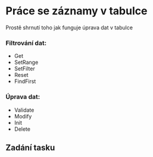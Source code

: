 # Práce se záznamy v tabulce

Prostě shrnutí toho jak funguje úprava dat v tabulce

### Filtrování dat:
- Get
- SetRange
- SetFilter
- Reset
- FindFirst
  
### Úprava dat:
- Validate
- Modify
- Init
- Delete

## Zadání tasku


